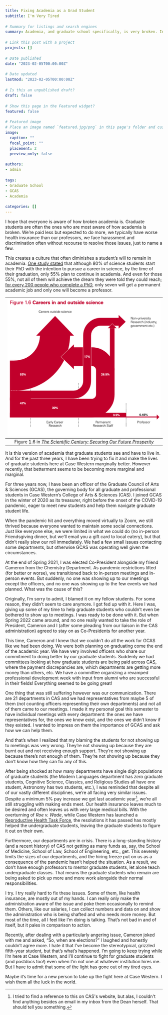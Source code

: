 ```yaml
---
title: Fixing Academia as a Grad Student
subtitle: I'm Very Tired

# Summary for listings and search engines
summary: Academia, and graduate school specifically, is very broken. In the past three years, I have been working to improve the lives of graduate students at CWRU, but consantly reaching barriers has made me very tired.   

# Link this post with a project
projects: []

# Date published
date: "2023-02-05T00:00:00Z"

# Date updated
lastmod: "2023-02-05T00:00:00Z"

# Is this an unpublished draft?
draft: false

# Show this page in the Featured widget?
featured: false

# Featured image
# Place an image named `featured.jpg/png` in this page's folder and customize its options here.
image:
  caption: ""
  focal_point: ""
  placement: 2
  preview_only: false

authors:
- admin

tags:
- Graduate School
- GCAS
- Academia

categories: []
---
```


I hope that everyone is aware of how broken academia is. Graduate students are often the ones who are most aware of how academia is broken. We’re paid less but expected to do more, we typically have worse health insurance than our professors, we face harassment and discrimination often without recourse to resolve those issues, just to name a few. 

This creates a culture that often diminishes a student’s will to remain in academia. [One study stated](https://pubmed.ncbi.nlm.nih.gov/28922403/) that although 80% of science students start their PhD with the intention to pursue a career in science, by the time of their graduation, only 55% plan to continue in academia. And even for those 55%, not all of them will achieve the dream they were told they could reach; [for every 200 people who complete a PhD](https://royalsociety.org/~/media/royal_society_content/policy/publications/2010/4294970126.pdf), only seven will get a permanent academic job and only one will become a professor. 


| ![png](./Careers.png) |
|:--:|
| Figure 1.6 in [_The Scientific Century: Securing Our Future Prosperity_](https://royalsociety.org/~/media/royal_society_content/policy/publications/2010/4294970126.pdf) |
    

It is this version of academia that graduate students see and have to live in. And for the past three years, I have been trying to fix it and make the lives of graduate students here at Case Western marginally better. However recently, that betterment seems to be becoming more marginal and marginal. 

For three years now, I have been an officer of the Graduate Council of Arts & Sciences (GCAS), the governing body for all graduate and professional students in Case Western’s College of Arts & Sciences (CAS). I joined GCAS in the winter of 2020 as its treasurer, right before the onset of the COVID-19 pandemic, eager to meet new students and help them navigate graduate student life. 

When the pandemic hit and everything moved virtually to Zoom, we still thrived because everyone wanted to maintain some social connections. Just like everyone else, we were limited in what we could do (no in-person Friendsgiving dinner, but we’ll email you a gift card to local eatery), but that didn’t really slow our roll immediately. We had a few small issues contacting some departments, but otherwise GCAS was operating well given the circumstances. 

At the end of Spring 2021, I was elected Co-President alongside my friend Cameron from the Chemistry Department. As pandemic restrictions lifted (for better or worse), we transitioned back to in-person meetings and in-person events. But suddenly, no one was showing up to our meetings except the officers, and no one was showing up to the few events we had planned. What was the cause of this? 

Originally, I’m sorry to admit, I blamed it on my fellow students. For some reason, they didn’t seem to care anymore. I got fed up with it. Here I was, giving up some of my time to help graduate students who couldn’t even be bothered to show up to meetings. I was ready to be done with it. But when Spring 2022 came around, and no one really wanted to take the role of President, Cameron and I (after some pleading from our liaison in the CAS administration) agreed to stay on as Co-Presidents for another year. 

This time, Cameron and I knew that we couldn’t do all the work for GCAS like we had been doing. We were both planning on graduating come the end of the academic year. We have very involved officers who share our commitment to doing better by our graduate students. Suddenly we had committees looking at how graduate students are being paid across CAS, where the payment discrepancies are, which departments are getting more money than others, etc. We have a committee organizing a revamped professional development week with input from alumni who are successful in their fields! Everything seemed to be going great! 

One thing that was still suffering however was our communication. There are 21 departments in CAS and we had representatives from maybe 5 of them (not counting officers representing their own departments) and not all of them came to our meetings. I made it my personal goal this semester to have individual meetings with every department: the ones we have representatives for, the ones we know exist, and the ones we didn’t know if they existed. I wanted to impress on them the importance of GCAS and ask how we can help them. 

And that’s when I realized that my blaming the students for not showing up to meetings was very wrong. They’re not showing up because they are burnt out and not receiving enough support. They’re not showing up because there’s not enough of them. They’re not showing up because they don’t know how they can fix any of this. 

After being shocked at how many departments have single digit populations of graduate students (the Modern Languages department has _zero_ graduate students, Cognitive Science, Classics, and Religious Studies all have one student, Astronomy has two students, etc.), I was reminded that despite all of our vastly different disciplines, we’re all facing very similar issues. Despite a minimum 5% pay increase we got last academic year[^1], we’re all still struggling with making ends meet. Our health insurance leaves much to be desired and often leaves us with very large medical bills. With the overturning of _Roe v. Wade_, while Case Western has launched a [Reproductive Health Task Force](https://case.edu/reproductivehealth/), the resolutions it has passed has mostly helped the undergraduate students, leaving the graduate students to figure it out on their own. 

[^1]: I tried to find a reference to this on CAS's website, but alas, I couldn't find anything besides an email in my inbox from the Dean herself. That should tell you something.

Furthermore, our departments are in crisis. There is a long-standing history (and a recent history) of CAS not getting as many funds as, say, the School of Medicine, School of Law, School of Engineering, etc., get. This severely limits the sizes of our departments, and the hiring freeze put on us as a consequence of the pandemic hasn’t helped the situation. As a result, we don’t have enough professors to mentor graduate students, let alone teach undergraduate classes. That means the graduate students who remain are being asked to pick up more and more work alongside their normal responsibilities. 

I try. I try really hard to fix these issues. Some of them, like health insurance, are mostly out of my hands. I can really only make the administration aware of the issue and poke them occasionally to remind them. Others, like our salaries, I can collect numbers and data on and show the administration who is being shafted and who needs more money. But most of the time, all I feel like I’m doing is talking. That’s not bad in and of itself, but it pales in comparison to action. 

Recently, after dealing with a particularly angering issue, Cameron joked with me and asked, “So, when are elections?” I laughed and honestly couldn’t agree more. I hate it that I’ve become the stereotypical, grizzled fifth-year student, but that’s what’s happened. I’m going to keep trying while I’m here at Case Western, and I’ll continue to fight for graduate students (and postdocs too!) even when I’m not one at whatever institution hires me. But I have to admit that some of the light has gone out of my tired eyes. 

Maybe it’s time for a new person to take up the fight here at Case Western. I wish them all the luck in the world.  
